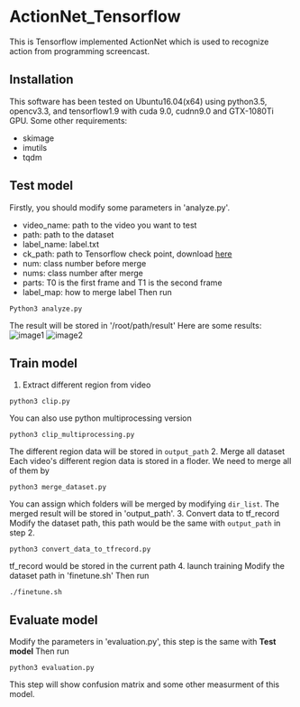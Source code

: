 # ActionNet_Tensorflow
This is Tensorflow implemented ActionNet which is used to recognize action from programming screencast. 

## Installation
This software has been tested on Ubuntu16.04(x64) using python3.5, opencv3.3, and tensorflow1.9 with cuda 9.0, cudnn9.0 and GTX-1080Ti GPU.
Some other requirements:
  - skimage
  - imutils
  - tqdm

## Test model
Firstly, you should modify some parameters in 'analyze.py'. 
  - video_name: path to the video you want to test
  - path: path to the dataset
  - label_name: label.txt
  - ck_path: path to Tensorflow check point, download [here](https://drive.google.com/file/d/1kPgs-9Ywho13v8LFOQNutpkJF6l2KZhg/view?usp=sharing)
  - num: class number before merge
  - nums: class number after merge
  - parts: T0 is the first frame and T1 is the second frame
  - label_map: how to merge label
Then run
```
Python3 analyze.py
```
The result will be stored in '/root/path/result'
Here are some results:
![image1](https://github.com/dehaizhao/ActionNet/blob/master/data/result/00644.jpg)
![image2](https://github.com/dehaizhao/ActionNet/blob/master/data/result/00781.jpg)

## Train model
1. Extract different region from video 
```
python3 clip.py
```
You can also use python multiprocessing version
```
python3 clip_multiprocessing.py
```
The different region data will be stored in `output_path`
2. Merge all dataset
Each video's different region data is stored in a floder. We need to merge all of them by
```
python3 merge_dataset.py
```
You can assign which folders will be merged by modifying `dir_list`.
The merged result will be stored in 'output_path'.
3. Convert data to tf_record
Modify the dataset path, this path would be the same with `output_path` in step 2.
```
python3 convert_data_to_tfrecord.py
```
tf_record would be stored in the current path
4. launch training
Modify the dataset path in 'finetune.sh'
Then run
```
./finetune.sh
```

## Evaluate model
Modify the parameters in 'evaluation.py', this step is the same with **Test model**
Then run
```
python3 evaluation.py
```
This step will show confusion matrix and some other measurment of this model.



